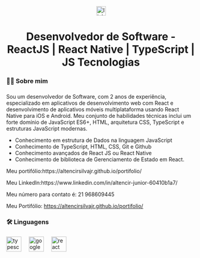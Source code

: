 
<div align="center">
  <a href="https://www.linkedin.com/in/altencir-junior-60410b1a7/" target="_blank">
    <img src="https://img.shields.io/static/v1?message=LinkedIn&logo=linkedin&label=&color=0077B5&logoColor=white&labelColor=&style=for-the-badge" height="25" alt="linkedin logo"  />
  </a>
</div>

###

<h1 align="center">
  Desenvolvedor de Software - ReactJS | React Native | TypeScript | JS Tecnologias
</h1>

###

<h3 align="left">👩‍💻  Sobre mim</h3>

###

<p align="left">

Sou um desenvolvedor de Software, com 2 anos de experiência, especializado em aplicativos de desenvolvimento web com React e desenvolvimento de aplicativos móveis multiplataforma usando React Native para iOS e Android. Meu conjunto de habilidades técnicas inclui um forte domínio de JavaScript ES6+, HTML, arquitetura CSS, TypeScript e estruturas JavaScript modernas.

- Conhecimento em estrutura de Dados na linguagem JavaScript
- Conhecimento de TypeScript, HTML, CSS, Git e Github
- Conhecimento avançados de React JS ou React Native
- Conhecimento  de biblioteca de Gerenciamento de Estado em React.

<p>Meu portifólio:https://altencirsilvajr.github.io/portifolio/</p>

<p>Meu LinkedIn:https://www.linkedin.com/in/altencir-junior-60410b1a7/</p>

<p>Meu número para contato é: 21 968609445</p>

Meu Portifólio: https://altencirsilvajr.github.io/portifolio/
  
</p>

###

<h3 align="left">🛠 Linguagens</h3>

###

<div align="left">
  <img src="https://cdn.jsdelivr.net/gh/devicons/devicon/icons/typescript/typescript-original.svg" height="40" alt="typescript logo"  />
  <img width="12" />
  <img src="https://cdn.jsdelivr.net/gh/devicons/devicon/icons/googlecloud/googlecloud-original.svg" height="40" alt="googlecloud logo"  />
  <img width="12" />
  <img src="https://cdn.jsdelivr.net/gh/devicons/devicon/icons/react/react-original.svg" height="40" alt="react logo"  />
  <img width="12" />
</div>

###
